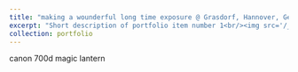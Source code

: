 ```yaml
---
title: "making a wounderful long time exposure @ Grasdorf, Hannover, Germany"
excerpt: "Short description of portfolio item number 1<br/><img src='/_astrophotography/IMG_3056.JPG'>"
collection: portfolio
---
```


canon 700d 
magic lantern
